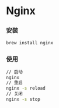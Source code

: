 # Nginx

### 安装
```cmd
brew install nginx
```

### 使用
```cmd
// 启动
nginx
// 重启
nginx -s reload
// 关闭
nginx -s stop
```
